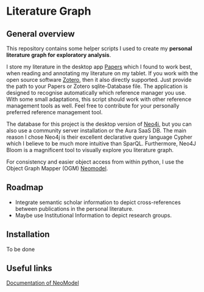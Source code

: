 # Literature Graph
## General overview
This repository contains some helper scripts I used to create my **personal literature graph for 
exploratory analysis**.

I store my literature in the desktop app [Papers](https://www.papersapp.com/) which I found to work 
best, when reading and annotating my literature on my tablet. If you work with the open source software 
[Zotero](https://www.zotero.org/), then it also directly supported. 
Just provide the path to your Papers or Zotero sqlite-Database file. The application is designed to recognise automatically 
which reference manager you use.
With some small adaptations, this script should work with other reference management tools as well. Feel free to 
contribute for your personally preferred reference management tool. 
                            
The database for this project is the desktop version of [Neo4j](https://neo4j.com/), but you can also 
use a community server installation or the Aura SaaS DB. The main reason I chose Neo4j is their 
excellent declarative query language Cypher which I believe to be much more intuitive than SparQL. Furthermore, 
Neo4J Bloom is a magnificent tool to visually explore you literature graph.

For consistency and easier object access from within python, I use the Object Graph Mapper (OGM) 
[Neomodel](https://github.com/neo4j-contrib/neomodel). 

## Roadmap
- Integrate semantic scholar information to depict cross-references between publications in the personal
  literature. 
- Maybe use Institutional Information to depict research groups.

## Installation
To be done

## Useful links
[Documentation of NeoModel](https://neomodel.readthedocs.io/en/latest/index.html)
